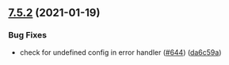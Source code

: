 ## [7.5.2](https://github.com/contentful/contentful-management.js/compare/v7.5.1...v7.5.2) (2021-01-19)


### Bug Fixes

* check for undefined config in error handler ([#644](https://github.com/contentful/contentful-management.js/issues/644)) ([da6c59a](https://github.com/contentful/contentful-management.js/commit/da6c59a64629ae7227de11acc4fe0760123f803a))
